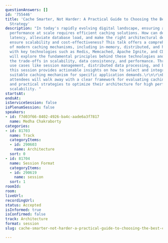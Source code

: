 ```yaml
---
questionAnswers: []
id: '755446'
title: 'Cache Smarter, Not Harder: A Practical Guide to Choosing the Best Caching
  Strategy'
description: "In today's rapidly evolving digital landscape, ensuring application
  performance at scale requires efficient caching solutions. How can developers reduce
  latency, alleviate database load, and make the right architectural decisions to
  ensure scalability and cost-effectiveness? This talk offers a comprehensive overview
  of modern caching mechanisms, including in-memory, distributed, and hybrid solutions,
  with key technologies such as Redis, Memcached, Apache Ignite, and CDNs. \r\n\r\nParticipants
  will explore the fundamental principles behind these technologies and learn to navigate
  the trade-offs in scalability, data consistency, and performance. Through real-world
  use cases like session management, distributed data processing, and big data applications,
  this session provides actionable insights on how to select and integrate the most
  suitable caching mechanism for specific application demands.\r\n\r\nBy the end,
  attendees will walk away with a clear framework for evaluating caching solutions
  and practical strategies to optimize their architecture for high performance and
  scalability. "
startsAt:
endsAt:
isServiceSession: false
isPlenumSession: false
speakers:
- id: f7d03f66-8402-4926-ba4c-aade6a3f7817
  name: Medha Chakraborty
categories:
- id: 81703
  name: Track
  categoryItems:
  - id: 290603
    name: Architecture
  sort: 0
- id: 81704
  name: Session Format
  categoryItems:
  - id: 290619
    name: session
  sort: 1
roomId:
room:
liveUrl:
recordingUrl:
status: Accepted
isInformed: true
isConfirmed: false
track: Architecture
format: session
slug: cache-smarter-not-harder-a-practical-guide-to-choosing-the-best-caching-strategy

---
```

